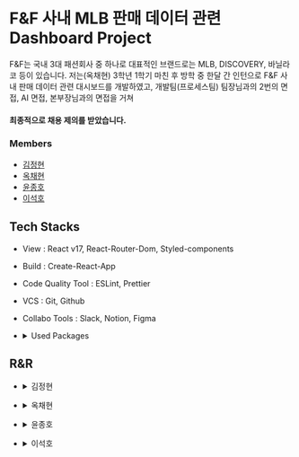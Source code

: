 # F&F 사내 MLB 판매 데이터 관련 Dashboard Project
F&F는 국내 3대 패션회사 중 하나로 대표적인 브랜드로는 MLB, DISCOVERY, 바닐라코 등이 있습니다.
저는(옥채현) 3학년 1학기 마친 후 방학 중 한달 간 인턴으로 F&F 사내 판매 데이터 관련 대시보드를 개발하였고,
개발팀(프로세스팀) 팀장님과의 2번의 면접, AI 면접, 본부장님과의 면접을 거쳐 <h4>최종적으로 채용 제의를 받았습니다.</h4>


### Members

- [김정현](https://github.com/KimJeongHyun)   
- [옥채현](https://github.com/okch0310)
- [윤종호](https://github.com/myway8907)
- [이석호](https://github.com/Seokho0120)


## Tech Stacks

* View : React v17, React-Router-Dom, Styled-components
* Build : Create-React-App
* Code Quality Tool : ESLint, Prettier
* VCS : Git, Github
* Collabo Tools : Slack, Notion, Figma
* <details>
  <summary>Used Packages</summary> 
  
  ```
  - State : Recoil 
  - Request : Axios 
  - Utils : Date-fns 
  ```
  <details>
    <summary>View Tools</summary>
    
    ```
    - React-checkbox-tree 
    - React-custom-scrollbars 
    - React-datepicker 
    - React-icons 
    - React-modal 
    - Recharts 
    - Material-ui
      - core
      - data-grid
    ```
  </details>
    
  </details>

## R&R

* <details>
  <summary>김정현</summary>

  ```
    - 공통
        1. 개발 환경 셋업
        2. 라이브러리 가이드
        3. 라이브러리 예제 구현 
        4. 컴포넌트 설계 구조 검토 및 리팩토링
        5. 메인 리뷰어
        6. 각 팀원 백업
    - 카테고리 페이지
        1. All(요약) 페이지
        2. 사이드 바
    - 스타일 랭킹 페이지
        1. Tree View 구현
            1. react-checkbox-tree 사용
        2. 트리 쿼리 등, API 통신 구성
            1. axios instance with reduce + async await
        3. 중간 상위 N위 지표 테이블 구현
            1. @material-ui / data-grid 사용
  ```
</details>

* <details>
  <summary>옥채현</summary>
  
  ```
    - 공통
        1. 카드 컴포넌트
        2. 모달 컴포넌트
    - 카테고리 페이지
        1. 주간실적 페이지
    - 스타일랭킹 페이지
        1. 필터 검색 결과 테이블
  ```
</details>

* <details>
  <summary>윤종호</summary>
  
  ```
    - 공통
        1. 초기세팅
    - 카테고리 페이지
        1. 판매 / 유통 데이터 페이지
        2. 상단 데이터 필터 바
    - 스타일랭킹 페이지
        1. 상단 데이터 필터 바
        2. 트리 쿼리 구성
  ```
</details>

* <details>
  <summary>이석호</summary>
  
  ```
    - 공통
        1. 스타일 가이드 공유 및 가이드
    - 카테고리 페이지
        1. 검색 데이터 페이지
        2. Button Component
    - 스타일랭킹 페이지
        1. 각 아이템 별 조건부 지표
  ```
</details>




